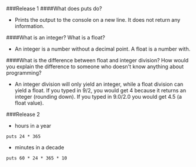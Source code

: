 ###Release 1
####What does puts do?
- Prints the output to the console on a new line. It does not return any information.

####What is an integer? What is a float?
- An integer is a number without a decimal point. A float is a number with.

####What is the difference between float and integer division? How would you explain the difference to someone who doesn't know anything about programming?
- An integer division will only yield an integer, while a float division can yield a float. If you typed in 9/2, you would get 4 because it returns an integer (rounding down). If you typed in 9.0/2.0 you would get 4.5 (a float value).

###Release 2

- hours in a year
```
puts 24 * 365
```

- minutes in a decade
```
puts 60 * 24 * 365 * 10
```

